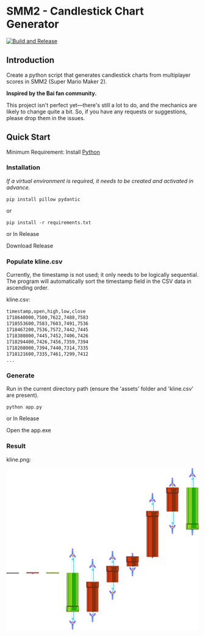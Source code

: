 # SMM2 - Candlestick Chart Generator

[![Build and Release](https://github.com/AceSuperBest/smm2-candlestick/actions/workflows/build.yaml/badge.svg)](https://github.com/AceSuperBest/smm2-candlestick/actions/workflows/build.yaml)

## Introduction
Create a python script that generates candlestick charts from multiplayer scores in SMM2 (Super Mario Maker 2).

**Inspired by the Bai fan community.**

This project isn't perfect yet—there's still a lot to do, and the mechanics are likely to change quite a bit. So, if you have any requests or suggestions, please drop them in the issues.

## Quick Start
Minimum Requirement: Install [Python](https://www.python.org/downloads/)
### Installation
*If a virtual environment is required, it needs to be created and activated in advance.*

```shell
pip install pillow pydantic
```

or

```shell
pip install -r requirements.txt
```

or In Release

Download Release

### Populate kline.csv
Currently, the timestamp is not used; it only needs to be logically sequential. The program will automatically sort the timestamp field in the CSV data in ascending order.

kline.csv:

```csv
timestamp,open,high,low,close
1718640000,7500,7622,7488,7583
1718553600,7583,7603,7491,7536
1718467200,7536,7572,7442,7445
1718380800,7445,7452,7406,7426
1718294400,7426,7456,7359,7394
1718208000,7394,7440,7314,7335
1718121600,7335,7461,7299,7412
...
```

### Generate
Run in the current directory path (ensure the 'assets' folder and 'kline.csv' are present).

```shell
python app.py
```

or In Release

Open the app.exe

### Result
kline.png:

![kline](template/kline.png)